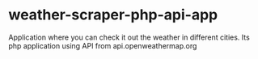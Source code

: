 # weather-scraper-php-api-app
Application where you can check it out the weather in different cities. Its php application using API from api.openweathermap.org
